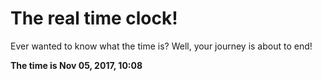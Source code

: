 # The real time clock!

Ever wanted to know what the time is? Well, your journey is about to end!

**The time is Nov 05, 2017, 10:08**